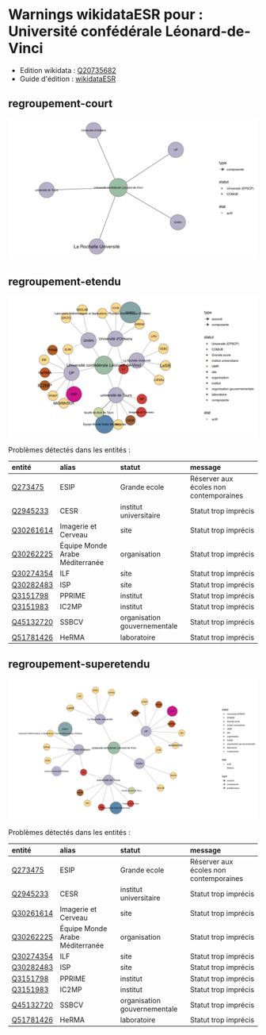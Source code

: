 Warnings wikidataESR pour : Université confédérale Léonard-de-Vinci
================

- Edition wikidata : [Q20735682](https://www.wikidata.org/wiki/Q20735682)
- Guide d'édition : [wikidataESR](https://github.com/cpesr/wikidataESR/)



## regroupement-court 

![Graphique non généré](https://github.com/cpesr/wikidataESR/blob/master/plots/regroupements/Q20735682-regroupement-court.png) 



## regroupement-etendu 

![Graphique non généré](https://github.com/cpesr/wikidataESR/blob/master/plots/regroupements/Q20735682-regroupement-etendu.png) 



Problèmes détectés dans les entités :

|entité                                               |alias                           |statut                       |message                                |
|:----------------------------------------------------|:-------------------------------|:----------------------------|:--------------------------------------|
|[Q273475](https://www.wikidata.org/wiki/Q273475)     |ESIP                            |Grande ecole                 |Réserver aux écoles non contemporaines |
|[Q2945233](https://www.wikidata.org/wiki/Q2945233)   |CESR                            |institut universitaire       |Statut trop imprécis                   |
|[Q30261614](https://www.wikidata.org/wiki/Q30261614) |Imagerie et Cerveau             |site                         |Statut trop imprécis                   |
|[Q30262225](https://www.wikidata.org/wiki/Q30262225) |Équipe Monde Arabe Méditerranée |organisation                 |Statut trop imprécis                   |
|[Q30274354](https://www.wikidata.org/wiki/Q30274354) |ILF                             |site                         |Statut trop imprécis                   |
|[Q30282483](https://www.wikidata.org/wiki/Q30282483) |ISP                             |site                         |Statut trop imprécis                   |
|[Q3151798](https://www.wikidata.org/wiki/Q3151798)   |PPRIME                          |institut                     |Statut trop imprécis                   |
|[Q3151983](https://www.wikidata.org/wiki/Q3151983)   |IC2MP                           |institut                     |Statut trop imprécis                   |
|[Q45132720](https://www.wikidata.org/wiki/Q45132720) |SSBCV                           |organisation gouvernementale |Statut trop imprécis                   |
|[Q51781426](https://www.wikidata.org/wiki/Q51781426) |HeRMA                           |laboratoire                  |Statut trop imprécis                   |


## regroupement-superetendu 

![Graphique non généré](https://github.com/cpesr/wikidataESR/blob/master/plots/regroupements/Q20735682-regroupement-superetendu.png) 



Problèmes détectés dans les entités :

|entité                                               |alias                           |statut                       |message                                |
|:----------------------------------------------------|:-------------------------------|:----------------------------|:--------------------------------------|
|[Q273475](https://www.wikidata.org/wiki/Q273475)     |ESIP                            |Grande ecole                 |Réserver aux écoles non contemporaines |
|[Q2945233](https://www.wikidata.org/wiki/Q2945233)   |CESR                            |institut universitaire       |Statut trop imprécis                   |
|[Q30261614](https://www.wikidata.org/wiki/Q30261614) |Imagerie et Cerveau             |site                         |Statut trop imprécis                   |
|[Q30262225](https://www.wikidata.org/wiki/Q30262225) |Équipe Monde Arabe Méditerranée |organisation                 |Statut trop imprécis                   |
|[Q30274354](https://www.wikidata.org/wiki/Q30274354) |ILF                             |site                         |Statut trop imprécis                   |
|[Q30282483](https://www.wikidata.org/wiki/Q30282483) |ISP                             |site                         |Statut trop imprécis                   |
|[Q3151798](https://www.wikidata.org/wiki/Q3151798)   |PPRIME                          |institut                     |Statut trop imprécis                   |
|[Q3151983](https://www.wikidata.org/wiki/Q3151983)   |IC2MP                           |institut                     |Statut trop imprécis                   |
|[Q45132720](https://www.wikidata.org/wiki/Q45132720) |SSBCV                           |organisation gouvernementale |Statut trop imprécis                   |
|[Q51781426](https://www.wikidata.org/wiki/Q51781426) |HeRMA                           |laboratoire                  |Statut trop imprécis                   |
